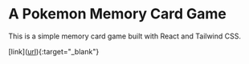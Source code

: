 # A Pokemon Memory Card Game

This is a simple memory card game built with React and Tailwind CSS.

[link]([url](https://pokemon-memory-game-510.pages.dev/
)){:target="_blank"}
